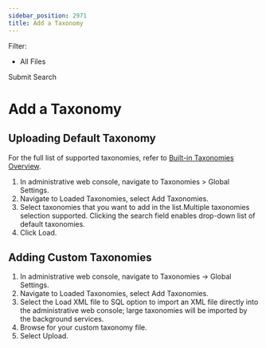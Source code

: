 ```yaml
---
sidebar_position: 2971
title: Add a Taxonomy
---
```


Filter: 

* All Files

Submit Search

# Add a Taxonomy

## Uploading Default Taxonomy

For the full list of supported taxonomies, refer to [Built-in Taxonomies Overview](BuiltinTaxonomies).

1. In administrative web console, navigate to Taxonomies >  Global Settings.
2. Navigate to Loaded Taxonomies, select Add Taxonomies.
3. Select taxonomies that you want to add in the list.Multiple taxonomies selection supported. Clicking the search field enables drop-down list of default taxonomies.
4. Click Load.

## Adding Custom Taxonomies

1. In administrative web console, navigate to Taxonomies → Global Settings.
2. Navigate to Loaded Taxonomies, select Add Taxonomies.
3. Select the Load XML file to SQL option to import an XML file directly into the administrative web console; large taxonomies will be imported by the background services.
4. Browse for your custom taxonomy file.
5. Select Upload.
